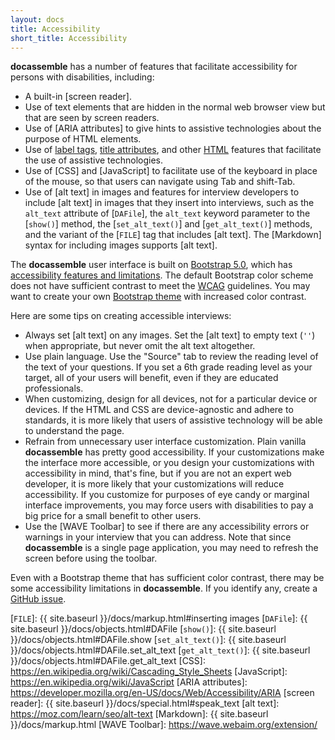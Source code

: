 ```yaml
---
layout: docs
title: Accessibility
short_title: Accessibility
---
```


**docassemble** has a number of features that facilitate accessibility
for persons with disabilities, including:

* A built-in [screen reader].
* Use of text elements that are hidden in the normal web browser view
  but that are seen by screen readers.
* Use of [ARIA attributes] to give hints to assistive technologies
  about the purpose of HTML elements.
* Use of [label tags], [title attributes], and other [HTML] features
  that facilitate the use of assistive technologies.
* Use of [CSS] and [JavaScript] to facilitate use of the keyboard in
  place of the mouse, so that users can navigate using Tab and
  shift-Tab.
* Use of [alt text] in images and features for interview developers to
  include [alt text] in images that they insert into interviews, such
  as the `alt_text` attribute of [`DAFile`], the `alt_text` keyword
  parameter to the [`show()`] method, the [`set_alt_text()`] and
  [`get_alt_text()`] methods, and the variant of the [`FILE`]
  tag that includes [alt text].  The [Markdown] syntax for including
  images supports [alt text].

The **docassemble** user interface is built on [Bootstrap 5.0], which
has [accessibility features and limitations].  The default Bootstrap
color scheme does not have sufficient contrast to meet the [WCAG]
guidelines.  You may want to create your own [Bootstrap theme] with
increased color contrast.

Here are some tips on creating accessible interviews:

* Always set [alt text] on any images.  Set the [alt text] to empty
  text (`''`) when appropriate, but never omit the alt text altogether.
* Use plain language.  Use the "Source" tab to review the reading
  level of the text of your questions.  If you set a 6th grade reading
  level as your target, all of your users will benefit, even if they
  are educated professionals.
* When customizing, design for all devices, not for a particular
  device or devices.  If the HTML and CSS are device-agnostic and
  adhere to standards, it is more likely that users of assistive
  technology will be able to understand the page.
* Refrain from unnecessary user interface customization.  Plain
  vanilla **docassemble** has pretty good accessibility.  If your
  customizations make the interface more accessible, or you design
  your customizations with accessibility in mind, that's fine, but if
  you are not an expert web developer, it is more likely that your
  customizations will reduce accessibility.  If you customize for
  purposes of eye candy or marginal interface improvements, you may
  force users with disabilities to pay a big price for a small benefit
  to other users.
* Use the [WAVE Toolbar] to see if there are any accessibility errors
  or warnings in your interview that you can address.  Note that since
  **docassemble** is a single page application, you may need to
  refresh the screen before using the toolbar.
  
Even with a Bootstrap theme that has sufficient color contrast, there
may be some accessibility limitations in **docassemble**.  If you
identify any, create a [GitHub issue].

[GitHub issue]: https://github.com/jhpyle/docassemble/issues
[Bootstrap theme]: https://bootstrap.build/app 
[WCAG]: https://www.w3.org/WAI/standards-guidelines/wcag/
[Bootstrap 5.0]: https://getbootstrap.com/docs/5.0/getting-started/introduction/
[accessibility features and limitations]: https://getbootstrap.com/docs/5.0/getting-started/accessibility/
[HTML]: https://en.wikipedia.org/wiki/HTML
[label tags]: https://www.w3schools.com/tags/tag_label.asp
[title attributes]: https://www.w3schools.com/tags/att_title.asp
[`FILE`]: {{ site.baseurl }}/docs/markup.html#inserting images
[`DAFile`]: {{ site.baseurl }}/docs/objects.html#DAFile
[`show()`]: {{ site.baseurl }}/docs/objects.html#DAFile.show
[`set_alt_text()`]: {{ site.baseurl }}/docs/objects.html#DAFile.set_alt_text
[`get_alt_text()`]: {{ site.baseurl }}/docs/objects.html#DAFile.get_alt_text
[CSS]: https://en.wikipedia.org/wiki/Cascading_Style_Sheets
[JavaScript]: https://en.wikipedia.org/wiki/JavaScript
[ARIA attributes]: https://developer.mozilla.org/en-US/docs/Web/Accessibility/ARIA
[screen reader]: {{ site.baseurl }}/docs/special.html#speak_text
[alt text]: https://moz.com/learn/seo/alt-text
[Markdown]: {{ site.baseurl }}/docs/markup.html
[WAVE Toolbar]: https://wave.webaim.org/extension/

